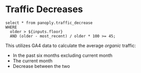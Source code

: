 # Traffic Decreases

```traffic_decrease
select * from panoply.traffic_decrease
WHERE
  older > ${inputs.floor}
  AND (older - most_recent) / older * 100 >= 45;
```

This utilizes GA4 data to calculate the average *organic* traffic:

- In the past six months excluding current month
- The current month
- Decrease between the two


<Slider
    title="Traffic Floor"
    name=floor
    defaultValue=10
    step=10
    max=500
/>

<DataTable data={traffic_decrease} compact=true>
    <Column id=url />
    <Column id=percentage_decrease contentType=colorscale scaleColor=red/>
</DataTable>

